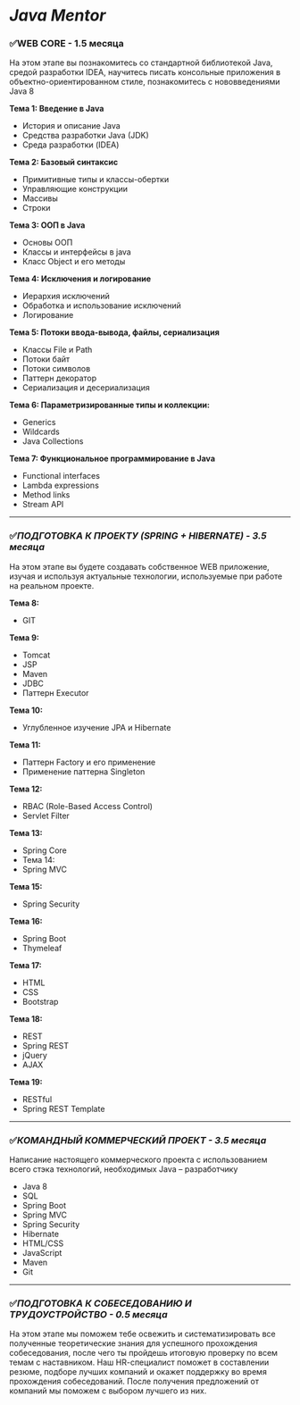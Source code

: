 # ***Java Mentor***
### :white_check_mark:**WEB CORE - 1.5 месяца**
На этом этапе вы познакомитесь со стандартной библиотекой Java, средой разработки IDEA, научитесь писать консольные приложения в объектно-ориентированном стиле, познакомитесь с нововведениями Java 8

**Тема 1: Введение в Java**
+ История и описание Java
+ Средства разработки Java (JDK)
+ Среда разработки (IDEA)

**Тема 2: Базовый синтаксис**
+ Примитивные типы и классы-обертки
+ Управляющие конструкции
+ Массивы
+ Строки

**Тема 3: ООП в Java**
+ Основы ООП
+ Классы и интерфейсы в java
+ Класс Object и его методы

**Тема 4: Исключения и логирование**
+ Иерархия исключений
+ Обработка и использование исключений
+ Логирование

**Тема 5: Потоки ввода-вывода, файлы, сериализация**
+ Классы File и Path
+ Потоки байт
+ Потоки символов
+ Паттерн декоратор
+ Сериализация и десериализация

**Тема 6: Параметризированные типы и коллекции:**
+ Generics
+ Wildcards
+ Java Collections

**Тема 7: Функциональное программирование в Java**
+ Functional interfaces
+ Lambda expressions
+ Method links
+ Stream API
________

### :white_check_mark:***ПОДГОТОВКА К ПРОЕКТУ (SPRING + HIBERNATE) - 3.5 месяца***

На этом этапе вы будете создавать собственное WEB приложение, изучая и используя актуальные технологии, используемые при работе на реальном проекте.

**Тема 8:**
+ GIT

**Тема 9:**
+ Tomcat
+ JSP
+ Maven
+ JDBC
+ Паттерн Executor

**Тема 10:**
+ Углубленное изучение JPA и Hibernate

**Тема 11:**
+ Паттерн Factory и его применение
+ Применение паттерна Singleton

**Тема 12:**
+ RBAC (Role-Based Access Control)
+ Servlet Filter

**Тема 13:**
+ Spring Core
+ Тема 14:
+ Spring MVC

**Тема 15:**

+ Spring Security

**Тема 16:**

+ Spring Boot
+ Thymeleaf

**Тема 17:**
+ HTML
+ CSS
+ Bootstrap

**Тема 18:**
+ REST
+ Spring REST
+ jQuery
+ AJAX

**Тема 19:**
+ RESTful
+ Spring REST Template
__________

### :white_check_mark:***КОМАНДНЫЙ КОММЕРЧЕСКИЙ ПРОЕКТ - 3.5 месяца***

Написание настоящего коммерческого проекта с использованием всего стэка технологий, необходимых Java – разработчику

+ Java 8
+ SQL
+ Spring Boot
+ Spring MVC
+ Spring Security
+ Hibernate
+ HTML/CSS
+ JavaScript
+ Maven
+ Git
____________

### :white_check_mark:***ПОДГОТОВКА К СОБЕСЕДОВАНИЮ И ТРУДОУСТРОЙСТВО - 0.5 месяца***

На этом этапе мы поможем тебе освежить и систематизировать все полученные теоретические знания для успешного прохождения собеседования, после чего ты пройдешь итоговую проверку по всем темам с наставником. Наш HR-cпециалист поможет в составлении резюме, подборе лучших компаний и окажет поддержку во время прохождения собеседований. После получения предложений от компаний мы поможем с выбором лучшего из них.
